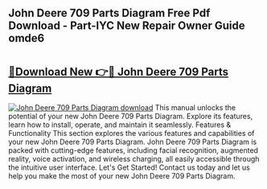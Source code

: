 ## John Deere 709 Parts Diagram Free Pdf Download - Part-IYC New Repair Owner Guide omde6

# <h2><a href="http://dfln1p2.blite.top/?on=John+Deere+709+Parts+Diagram">🔗Download New 👉🔴 John Deere 709 Parts Diagram</a></h2>

[![John Deere 709 Parts Diagram download](https://i.imgur.com/lujVjoI.png)](http://dfln1p2.blite.top/?on=John+Deere+709+Parts+Diagram)
This manual unlocks the potential of your new John Deere 709 Parts Diagram. Explore its features, learn how to install, operate, and maintain it seamlessly. Features & Functionality This section explores the various features and capabilities of your new John Deere 709 Parts Diagram. John Deere 709 Parts Diagram is packed with cutting-edge features, including facial recognition, augmented reality, voice activation, and wireless charging, all easily accessible through the intuitive user interface. Let's Get Started! Contact us today and let us help you make the most of your new John Deere 709 Parts Diagram.
